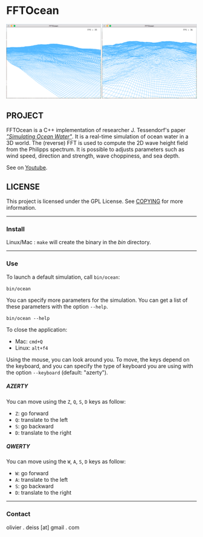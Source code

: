 # FFTOcean

![Screenshot](media/Screenshot.png)

## PROJECT

FFTOcean is a C++ implementation of researcher J. Tessendorf's paper [*"Simulating Ocean Water"*](http://graphics.ucsd.edu/courses/rendering/2005/jdewall/tessendorf.pdf). It is a real-time simulation of ocean water in a 3D world. The (reverse) FFT is used to compute the 2D wave height field from the Philipps spectrum. It is possible to adjusts parameters such as wind speed, direction and strength, wave choppiness, and sea depth.

See on [Youtube](http://youtu.be/JSNyfPAvYbg).

## LICENSE

This project is licensed under the GPL License. See [COPYING](COPYING) for more information.

***

### Install

Linux/Mac : `make` will create the binary in the *bin* directory.

***

### Use

To launch a default simulation, call `bin/ocean`:

    bin/ocean
    
You can specify more parameters for the simulation. You can get a list of these parameters with the option `--help`.

    bin/ocean --help

To close the application:
* Mac: `cmd+Q`
* Linux: `alt+f4`

Using the mouse, you can look around you. To move, the keys depend on the keyboard, and you can specify the type of keyboard you are using with the option `--keyboard` (default: "azerty").

##### AZERTY

You can move using the `Z`, `Q`, `S`, `D` keys as follow:

* `Z`: go forward
* `Q`: translate to the left
* `S`: go backward
* `D`: translate to the right

##### QWERTY

You can move using the `W`, `A`, `S`, `D` keys as follow:

* `W`: go forward
* `A`: translate to the left
* `S`: go backward
* `D`: translate to the right 

***

### Contact

olivier . deiss [at] gmail . com
